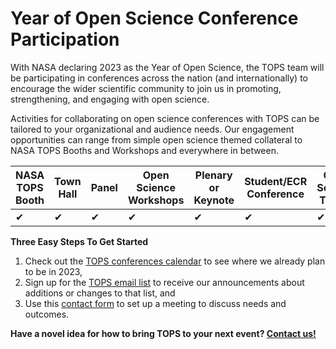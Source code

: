 # Year of Open Science Conference Participation

With NASA declaring 2023 as the Year of Open Science, the TOPS team will be participating in conferences across the nation (and internationally) to encourage the wider scientific community to join us in promoting, strengthening, and engaging with open science.

Activities for collaborating on open science conferences with TOPS can be tailored to your organizational and audience needs. Our engagement opportunities can range from simple open science themed collateral to NASA TOPS Booths and Workshops and everywhere in between.


| NASA TOPS Booth | Town Hall | Panel    | Open Science Workshops | Plenary or Keynote | Student/ECR Conference | Open Science Theme |
| --------------- | --------- | ---------| ---------------------- | ------------------ | ---------------------- | ------------------ |
| &#10004;        | &#10004;  | &#10004; | &#10004;               | &#10004;           | &#10004;               | &#10004;           |

**Three Easy Steps To Get Started**

1. Check out the [TOPS conferences calendar](https://github.com/nasa/Transform-to-Open-Science/blob/main/docs/Area1_Engagement/Outreach/tops_conferences.md) to see where we already plan to be in 2023, 
2. Sign up for the [TOPS email list](https://docs.google.com/forms/d/e/1FAIpQLSeb_6PdbaPYFcVwXWgMJ053Q_pF2rW2YOu51Qmrh5nWaRYc7Q/viewform) to receive our announcements about additions or changes to that list, and 
3. Use this [contact form](https://forms.gle/Um3KpsZw2FHXpNju9) to set up a meeting to discuss needs and outcomes.

**Have a novel idea for how to bring TOPS to your next event? [Contact us!](https://forms.gle/Um3KpsZw2FHXpNju9)**
